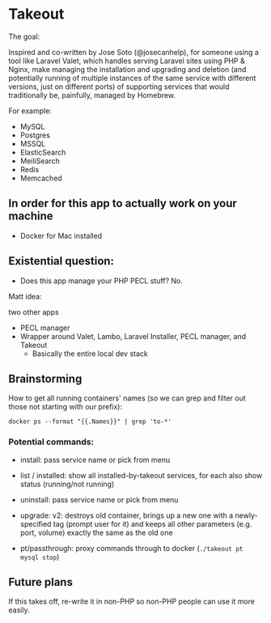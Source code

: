 # Takeout

The goal:

Inspired and co-written by Jose Soto (@josecanhelp),
for someone using a tool like Laravel Valet, which handles serving Laravel sites using PHP & Nginx,
make managing the installation and upgrading and deletion (and potentially running of multiple instances of the same service with different versions, just on different ports) of supporting services that would traditionally be, painfully, managed by Homebrew.

For example:

- MySQL
- Postgres
- MSSQL
- ElasticSearch
- MeiliSearch
- Redis
- Memcached

## In order for this app to actually work on your machine

- Docker for Mac installed

## Existential question:

- Does this app manage your PHP PECL stuff? No.

Matt idea:

two other apps

- PECL manager
- Wrapper around Valet, Lambo, Laravel Installer, PECL manager, and Takeout
    + Basically the entire local dev stack

## Brainstorming

How to get all running containers' names (so we can grep and filter out those not starting with our prefix):

```
docker ps --format "{{.Names}}" | grep 'to-*'
```

### Potential commands:

- install: pass service name or pick from menu
- list / installed: show all installed-by-takeout services, for each also show status (running/not running)
- uninstall: pass service name or pick from menu

- upgrade: v2: destroys old container, brings up a new one with a newly-specified tag (prompt user for it) and keeps all other parameters (e.g. port, volume) exactly the same as the old one
- pt/passthrough: proxy commands through to docker (`./takeout pt mysql stop`)

## Future plans

If this takes off, re-write it in non-PHP so non-PHP people can use it more easily.
